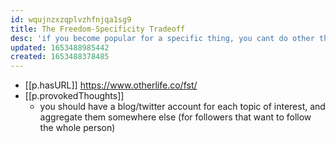 ```yaml
---
id: wqujnzxzqplvzhfnjqa1sg9
title: The Freedom-Specificity Tradeoff
desc: 'if you become popular for a specific thing, you cant do other things'
updated: 1653488985442
created: 1653488378485
---
```



- [[p.hasURL]] https://www.otherlife.co/fst/
- [[p.provokedThoughts]]
  - you should have a blog/twitter account for each topic of interest, and aggregate them somewhere else (for followers that want to follow the whole person)
